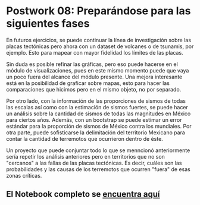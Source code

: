 # Postwork 08: Preparándose para las siguientes fases
En futuros ejercicios, se puede continuar la línea de investigación sobre las placas tectónicas pero ahora con un dataset de volcanes o de tsunamis, por ejemplo. Esto para mapear con mayor fidelidad los límites de las placas.

Sin duda es posible refinar las gráficas, pero eso puede hacerse en el módulo de visualizaciones, pues en este mismo momento puede que vaya un poco fuera del alcance del módulo presente. Una mejora interesante está en la posibilidad de graficar sobre mapas, esto para hacer las comparaciones que hicimos pero en el mismo objeto, no por separado.

Por otro lado, con la información de las proporciones de sismos de todas las escalas así como con la estimación de sismos fuertes, se puede hacer un análisis sobre la cantidad de sismos de todas las magnitudes en México para ciertos años. Además, con un bootstrap se puede estimar un error estándar para la proporción de sismos de México contra los mundiales. Por otra parte, puede sofisticarse la delimitación del territorio Mexicano para contar la cantidad de terremotos que ocurrieron dentro de éste.

Un proyecto que puede conjuntar todo lo que se menncionó anteriormente sería repetir los análisis anteriores pero en territorios que no son "cercanos" a las fallas de las placas tectónicas. Es decir, cuáles son las probabilidades y las causas de los terremotos que ocurren "fuera" de esas zonas críticas.

## El Notebook completo se [encuentra aquí](https://colab.research.google.com/drive/13T6rYJlOyld0x1NB_0-TiGYD4QEANFJn?usp=sharing)
